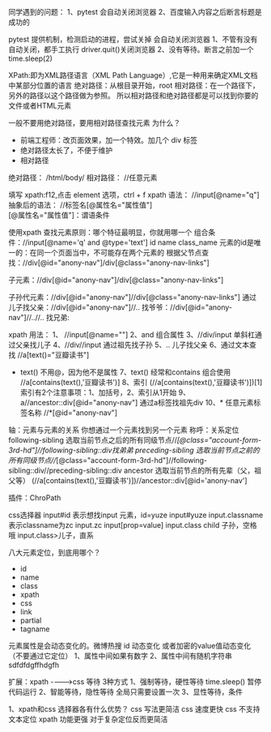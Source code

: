 
同学遇到的问题：
1、pytest 会自动关闭浏览器
2、百度输入内容之后断言标题是成功的

pytest 提供机制，检测启动的进程，尝试关掉 会自动关闭浏览器
1、不管有没有自动关闭，都手工执行 driver.quit()关闭浏览器
2、没有等待。断言之前加一个time.sleep(2)

XPath:即为XML路径语言（XML Path Language）,它是一种用来确定XML文档中某部分位置的语言
绝对路径：从根目录开始，root
相对路径：在一个路径下，另外的路径以这个路径做为参照。
所以相对路径和绝对路径都是可以找到你要的文件或者HTML元素

一般不要用绝对路径，要用相对路径查找元素
为什么？
- 前端工程师：改页面效果，加一个特效。加几个 div 标签
- 绝对路径太长了，不便于维护
- 相对路径

绝对路径： /html/body/
相对路径： //任意元素

填写 xpath:f12,点击 element 选项，ctrl + f
xpath 语法： //input[@name="q"]
抽象后的语法： //标签名[@属性名="属性值"]  
[@属性名="属性值"]：谓语条件

使用xpath 查找元素原则：哪个特征最明显，你就用哪一个
组合条件：//input[@name='q' and @type='text']
id name class_name
元素的id是唯一的：在同一个页面当中，不可能存在两个元素的
根据父节点查找：//div[@id="anony-nav"]/div[@class="anony-nav-links"]

子元素：//div[@id="anony-nav"]/div[@class="anony-nav-links"]

子孙代元素：//div[@id="anony-nav"]//div[@class="anony-nav-links"]
通过儿子找父亲：//div[@id="anony-nav"]//..
找爷爷：//div[@id="anony-nav"]//..//..
找兄弟:

xpath 用法：
1、 //input[@name=""]
2、and 组合属性
3、//div/input 单斜杠通过父亲找儿子
4、//div//input 通过祖先找子孙
5、.. 儿子找父亲
6、通过文本查找 //a[text()="豆瓣读书"]
 - text() 不用@，因为他不是属性
7、text() 经常和contains 组合使用 //a[contains(text(),'豆瓣读书')]
8、索引 (//a[contains(text(),'豆瓣读书')])[1]
索引有2个注意事项：1、加括号，2、索引从1开始
9、a//ancestor::div[@id="anony-nav"] 通过a标签找祖先div
10、* 任意元素标签名称  //*[@id="anony-nav"]

轴：元素与元素的关系 你想通过一个元素找到另一个元素
称呼：关系定位
following-sibling  选取当前节点之后的所有同级节点//*[@class="account-form-3rd-hd"]//following-sibling::div找弟弟
preceding-sibling 选取当前节点之前的所有同级节点//*[@class="account-form-3rd-hd"]//following-sibling::div//preceding-sibling::div
ancestor 选取当前节点的所有先辈（父，祖父等）
(//a[contains(text(),'豆瓣读书')])//ancestor::div[@id='anony-nav']

插件：ChroPath

css选择器
input#id 表示想找input 元素，id=yuze  input#yuze
input.classname 表示classname为zc input.zc 
input[prop=value]
input.class child 子孙，空格哦
input.class>儿子，直系

八大元素定位，到底用哪个？
- id
- name
- class
- xpath
- css
- link
- partial
- tagname

元素属性是会动态变化的。微博热搜 id 动态变化 或者加密的value值动态变化（不要通过它定位）
1、属性中间如果有数字
2、属性中间有随机字符串sdfdfdgffhdgfh

扩展：xpath ---->css
等待 3种方式
1、强制等待，硬性等待 time.sleep() 暂停代码运行
2、智能等待，隐性等待 全局只需要设置一次
3、显性等待，条件


1、xpath和css 选择器各有什么优势？
css 写法更简洁
css 速度更快
css 不支持文本定位
xpath 功能更强
对于复杂定位反而更简洁